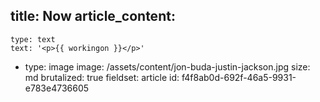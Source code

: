 title: Now
article_content:
  -
    type: text
    text: '<p>{{ workingon }}</p>'
  -
    type: image
    image: /assets/content/jon-buda-justin-jackson.jpg
    size: md
    brutalized: true
fieldset: article
id: f4f8ab0d-692f-46a5-9931-e783e4736605
